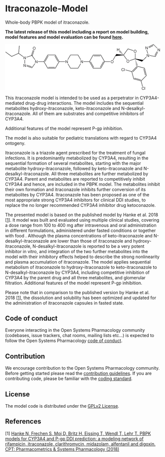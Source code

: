 # Itraconazole-Model
Whole-body PBPK model of itraconazole. 

**The latest release of this model including a report on model building, model features and model evaluation can be found [here](../../releases/latest).**

<p align="center">
  <img src="Itraconazole.png">
</p> 
This itraconazole model is intended to be used as a perpetrator in CYP3A4-mediated drug-drug interactions. The model includes the sequential metabolites hydroxy-itraconazole, keto-itraconazole and N-desalkyl-itraconazole. All of them are substrates and competitive inhibitors of CYP3A4.

Additional features of the model represent P-gp inhibition.

The model is also suitable for pediatric translations with regard to CYP3A4 ontogeny.

Itraconazole is a triazole agent prescribed for the treatment of fungal infections. It is predominantly metabolized by CYP3A4, resulting in the sequential formation of several metabolites, starting with the major metabolite hydroxy-itraconazole, followed by keto-itraconazole and N-desalkyl-itraconazole. All three metabolites are further metabolized by CYP3A4. Parent and metabolites are reported to competitively inhibit CYP3A4 and hence, are included in the PBPK model. The metabolites inhibit their own formation and itraconazole inhibits further conversion of its metabolites by CYP3A4. Itraconazole has been proposed as one of the most appropriate strong CYP3A4 inhibitors for clinical DDI studies, to replace the no longer recommended CYP3A4 inhibitor drug ketoconazole. 

The presented model is based on the published model by Hanke et al. 2018 [[1](#reference)]. It model was built and evaluated using multiple clinical studies, covering a dose range from 100 to 400 mg after intravenous and oral administration in different formulations, administered under fasted conditions or together with food . Although the plasma concentrations of keto-itraconazole and N-desalkyl-itraconazole are lower than those of itraconazole and hydroxy-itraconazole, N-desalkyl-itraconazole is reported to be a very potent inhibitor in vitro, and integration of the two further metabolites into the model with their inhibitory effects helped to describe the strong nonlinearity and plasma accumulation of itraconazole. The model applies sequential metabolism of itraconazole to hydroxy-itraconazole to keto-itraconazole to N-desalkyl-itraconazole by CYP3A4, including competitive inhibition of CYP3A4 by the parent drug and all three metabolites, and glomerular filtration. Additional features of the model represent P-gp inhibition.

Please note that in comparison to the published version by Hanke et al. 2018 [[1](https://github.com/sfrechen/Itraconazole-Model/blob/master/README.md#reference)], the dissolution and solubility has been optimized and updated for the  administration of itraconazole capsules in fasted state.

## Code of conduct

Everyone interacting in the Open Systems Pharmacology community (codebases, issue trackers, chat rooms, mailing lists etc...) is expected to follow the Open Systems Pharmacology [code of conduct](https://github.com/Open-Systems-Pharmacology/Suite/blob/master/CODE_OF_CONDUCT.md#contributor-covenant-code-of-conduct).

## Contribution

We encourage contribution to the Open Systems Pharmacology community. Before getting started please read the [contribution guidelines](https://github.com/Open-Systems-Pharmacology/Suite/blob/master/CONTRIBUTING.md#ways-to-contribute). If you are contributing code, please be familiar with the [coding standard](https://github.com/Open-Systems-Pharmacology/Suite/blob/master/CODING_STANDARDS.md#visual-studio-settings).

## License

The model code is distributed under the [GPLv2 License](https://github.com/Open-Systems-Pharmacology/Suite/blob/develop/LICENSE).

## References
[1] [Hanke N, Frechen S, Moj D, Britz H, Eissing T, Wendl T, Lehr T. PBPK models for CYP3A4 and P-gp DDI prediction: a modeling network of rifampicin, itraconazole, clarithromycin, midazolam, alfentanil and digoxin. CPT: Pharmacometrics & Systems Pharmacology (2018)](https://ascpt.onlinelibrary.wiley.com/doi/abs/10.1002/psp4.12343)



